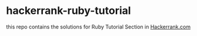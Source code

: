 # hackerrank-ruby-tutorial

this repo contains the solutions for Ruby Tutorial Section in <a href="https://www.hackerrank.com/domains/ruby">Hackerrank.com</a>
